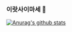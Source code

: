 ### 이랏사이마세 👋
[![Anurag's github stats](https://github-readme-stats.vercel.app/api?username=St4rFi5h
)](https://github.com/anuraghazra/github-readme-stats)
<!--
**St4rFi5h/St4rFi5h** is a ✨ _special_ ✨ repository because its `README.md` (this file) appears on your GitHub profile.

Here are some ideas to get you started:

- 🔭 I’m currently working on ...
- 🌱 I’m currently learning ...
- 👯 I’m looking to collaborate on ...
- 🤔 I’m looking for help with ...
- 💬 Ask me about ...
- 📫 How to reach me: ...
- 😄 Pronouns: ...
- ⚡ Fun fact: ...
-->
